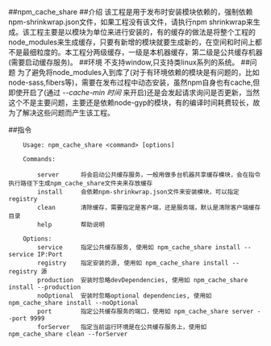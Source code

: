 
##npm_cache_share
##介绍
该工程是用于发布时安装模块依赖的，强制依赖npm-shrinkwrap.json文件，如果工程没有该文件，请执行npm shrinkwrap来生成。该工程主要是以模块为单位来进行安装的，有的缓存的做法是将整个工程的node_modules来生成缓存，只要有新增的模块就要生成新的，在空间和时间上都不是最细粒度的。本工程分两级缓存，一级是本机器缓存，第二级是公共缓存机器(需要启动缓存服务)。
##环境
不支持window,只支持类linux系列的系统。
##问题
为了避免将node_modules入到库了(对于有环境依赖的模块是有问题的，比如node-sass,fibers等)，需要在发布过程中动态安装，虽然npm自身也有cache,但即使开启了(通过 *--cache-min 时间* 来开启)还是会发起请求询问是否更新，当然这个不是主要问题，主要还是依赖node-gyp的模块，有的编译时间耗费较长，故为了解决这些问题而产生该工程。

##指令
```
    Usage: npm_cache_share <command> [options]

    Commands:

        server      将会启动公共缓存服务，一般用做多台机器共享缓存模块，会在指令执行路径下生成npm_cache_share文件夹来存放缓存                    
        install     会依赖npm-shrinkwrap.json文件来安装模块，可以指定registry
        clean       清除缓存，需要指定是客户端，还是服务端，默认是清除客户端缓存目录
        help        帮助说明

    Options:
        service     指定公共缓存服务, 使用如 npm_cache_share install --service IP:Port
        registry    指定安装的源, 使用如 npm_cache_share install --registry 源
        production  安装时忽略devDependencies, 使用如 npm_cache_share install --production
        noOptional  安装时忽略optional dependencies, 使用如 npm_cache_share install --noOptional
        port        指定公共缓存服务的端口，使用如 npm_cache_share server --port 9999
        forServer   指定当前运行环境是在公共缓存服务上，使用如 npm_cache_share clean --forServer

```
